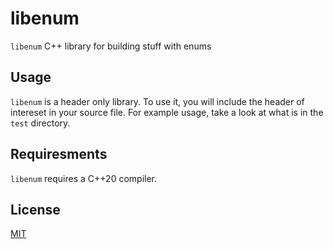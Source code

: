 # libenum

`libenum` C++ library for building stuff with enums

## Usage
`libenum` is a header only library. To use it, you will include the header of intereset in your source file. For example usage, take a look at what is in the `test` directory.

## Requiresments

`libenum` requires a C++20 compiler.

## License
[MIT](https://choosealicense.com/licenses/mit/)
